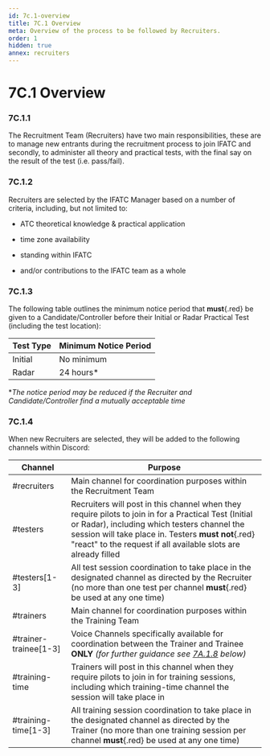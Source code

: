 ```yaml
---
id: 7c.1-overview
title: 7C.1 Overview
meta: Overview of the process to be followed by Recruiters.
order: 1
hidden: true
annex: recruiters
---
```


# 7C.1 Overview



### 7C.1.1

The Recruitment Team (Recruiters) have two main responsibilities, these are to manage new entrants during the recruitment process to join IFATC and secondly, to administer all theory and practical tests, with the final say on the result of the test (i.e. pass/fail).



### 7C.1.2

Recruiters are selected by the IFATC Manager based on a number of criteria, including, but not limited to:



- ATC theoretical knowledge & practical application


- time zone availability
- standing within IFATC
- and/or contributions to the IFATC team as a whole



### 7C.1.3 

The following table outlines the minimum notice period that **must**{.red} be given to a Candidate/Controller before their Initial or Radar Practical Test (including the test location):



| Test Type | Minimum Notice Period |
| --------- | --------------------- |
| Initial   | No minimum            |
| Radar     | 24 hours*             |

**The notice period may be reduced if the Recruiter and Candidate/Controller find a mutually acceptable time*



### 7C.1.4

When new Recruiters are selected, they will be added to the following channels within Discord:



| Channel               | Purpose                                                      |
| --------------------- | ------------------------------------------------------------ |
| #recruiters           | Main channel for coordination purposes within the Recruitment Team |
| #testers              | Recruiters will post in this channel when they require pilots to join in for a Practical Test (Initial or Radar), including which testers channel the session will take place in. Testers **must not**{.red} "react" to the request if all available slots are already filled |
| #testers[1-3]         | All test session coordination to take place in the designated channel as directed by the Recruiter (no more than one test per channel **must**{.red} be used at any one time) |
| #trainers             | Main channel for coordination purposes within the Training Team |
| #trainer-trainee[1-3] | Voice Channels specifically available for coordination between the Trainer and Trainee **ONLY** *(for further guidance see [7A.1.8](/guide/atc-manual/7a.-trainers/7a.1-overview#7a.1.8) below)* |
| #training-time        | Trainers will post in this channel when they require pilots to join in for training sessions, including which training-time channel the session will take place in |
| #training-time[1-3]   | All training session coordination to take place in the designated channel as directed by the Trainer (no more than one training session per channel **must**{.red} be used at any one time) |
